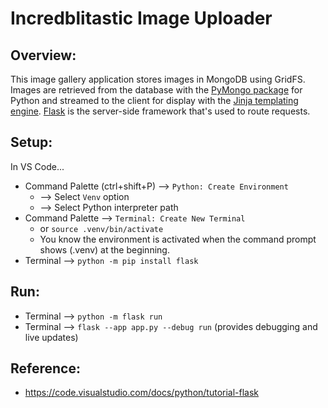 # Incredblitastic Image Uploader

## Overview:
This image gallery application stores images in MongoDB using GridFS. Images are retrieved from the database with the [PyMongo package](https://pymongo.readthedocs.io/en/stable/) for Python and streamed to the client for display with the [Jinja templating engine](https://jinja.palletsprojects.com/en/3.1.x/). [Flask](https://flask.palletsprojects.com/en/3.0.x/) is the server-side framework that's used to route requests.

## Setup:
In VS Code...
* Command Palette (ctrl+shift+P) --> `Python: Create Environment`
  * --> Select `Venv` option
  * --> Select Python interpreter path
* Command Palette --> `Terminal: Create New Terminal`
  * or `source .venv/bin/activate`
  * You know the environment is activated when the command prompt shows (.venv) at the beginning.
* Terminal --> `python -m pip install flask`

## Run:
* Terminal --> `python -m flask run`
* Terminal --> `flask --app app.py --debug run` (provides debugging and live updates)

## Reference:
* https://code.visualstudio.com/docs/python/tutorial-flask